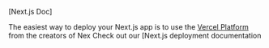 

[Next.js Doc] 
  
The easiest way to deploy your Next.js app is to use the [Vercel Platform](https/vereomnuiumdltlmtap&tmentprd) from the creators of Nex
Check out our [Next.js deployment documentation
